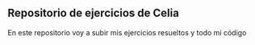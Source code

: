 ## Repositorio de ejercicios de Celia


En este repositorio voy a subir mis ejercicios resueltos y todo mi código


